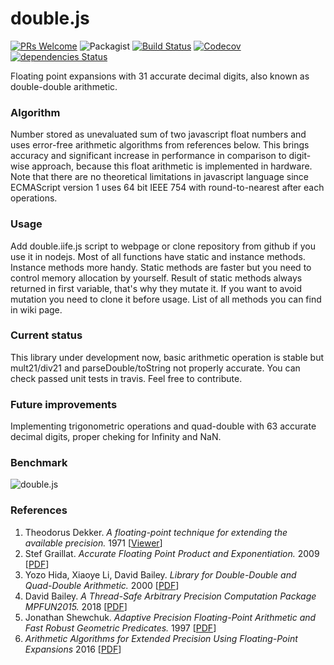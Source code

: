 # double.js
[![PRs Welcome](https://img.shields.io/badge/PRs-welcome-brightgreen.svg?style=flat)](https://egghead.io/courses/how-to-contribute-to-an-open-source-project-on-github) 
![Packagist](https://img.shields.io/packagist/l/doctrine/orm.svg)
[![Build Status](https://travis-ci.org/munrocket/double.js.svg?branch=master)](https://travis-ci.org/munrocket/double.js)
[![Codecov](https://img.shields.io/codecov/c/github/munrocket/double.js.svg)](https://codecov.io/gh/munrocket/double.js)
[![dependencies Status](https://david-dm.org/munrocket/double.js/status.svg)](https://david-dm.org/munrocket/double.js)


Floating point expansions with 31 accurate decimal digits, also known as double-double arithmetic.

### Algorithm
Number stored as unevaluated sum of two javascript float numbers and uses error-free arithmetic algorithms from references below. This brings accuracy and significant increase in performance in comparison to digit-wise approach, because this float arithmetic is implemented in hardware. Note that there are no theoretical limitations in javascript language since ECMAScript version 1 uses 64 bit IEEE 754 with round-to-nearest after each operations.

### Usage
Add double.iife.js script to webpage or clone repository from github if you use it in nodejs. Most of all functions have static and instance methods. Instance methods more handy. Static methods are faster but you need to control memory allocation by yourself. Result of static methods always returned in first variable, that's why they mutate it. If you want to avoid mutation you need to clone it before usage. List of all methods you can find in wiki page.

### Current status
This library under development now, basic arithmetic operation is stable but mult21/div21 and parseDouble/toString not properly accurate. You can check passed unit tests in travis. Feel free to contribute.

### Future improvements
Implementing trigonometric operations and quad-double with 63 accurate decimal digits, proper cheking for Infinity and NaN.

### Benchmark
![double.js](https://i.imgur.com/aR082qE.png)

### References
1. Theodorus Dekker. *A floating-point technique for extending the available precision.* 1971 [[Viewer](https://gdz.sub.uni-goettingen.de/id/PPN362160546_0018?tify={%22pages%22:[230],%22panX%22:0.306,%22panY%22:0.754,%22view%22:%22info%22,%22zoom%22:0.39})]
2. Stef Graillat. *Accurate Floating Point Product and Exponentiation.* 2009 [[PDF](https://hal.archives-ouvertes.fr/hal-00164607/document)]
3. Yozo Hida, Xiaoye Li, David Bailey. *Library for Double-Double and Quad-Double Arithmetic.* 2000 [[PDF](http://web.mit.edu/tabbott/Public/quaddouble-debian/qd-2.3.4-old/docs/qd.pdf)]
4. David Bailey. *A Thread-Safe Arbitrary Precision Computation Package MPFUN2015.* 2018 [[PDF](https://www.davidhbailey.com/dhbpapers/mpfun2015.pdf)]
5. Jonathan Shewchuk. *Adaptive Precision Floating-Point Arithmetic and Fast Robust Geometric Predicates.* 1997 [[PDF](https://people.eecs.berkeley.edu/~jrs/papers/robustr.pdf)]
6. *Arithmetic Algorithms for Extended Precision Using Floating-Point Expansions* 2016 [[PDF](http://perso.ens-lyon.fr/jean-michel.muller/07118139.pdf)]